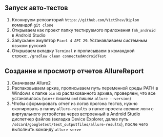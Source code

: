 

## Запуск авто-тестов

1. Клонируем репозиторий `https://github.com/VictShev/Diplom` командой `git clone`
2. Открываем как проект папку тестируемого приложения `fmh_android` в Android Studio
3. Запускаем эмулятор `Pixel 4 API 29`. Устанавливаем системным языком русский
4. Открываем вкладку `Terminal` и прописываем в командной строке:`./gradlew clean connectedAndroidTest`

## Создание и просмотр отчетов AllureReport

1. Скачиваем Allure2 
2. Распаковываем архив, прописываем путь переменной среды PATH в Windows к папке `bin` из распакованного архива, проверяем, что все установилось (`win+r` пишем `cmd` пишем `allure --version`)
3. Чтобы сформировать отчет из логов прогона тестов, нужно скопировать в папку `allure-results` в папке проекта свежие логи с виртуального устройства через встроенный в Android Studio диспетчер файлов (вкладка Device Explorer, далее путь `/sdcard/googletest/test_outputfiles/allure-results`), после чего выполнить команду `allure serve`